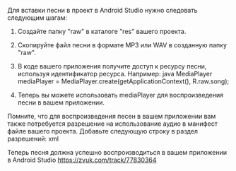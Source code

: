 Для вставки песни в проект в Android Studio нужно следовать следующим шагам:

1. Создайте папку "raw" в каталоге "res" вашего проекта.
2. Скопируйте файл песни в формате MP3 или WAV в созданную папку "raw".
3. В коде вашего приложения получите доступ к ресурсу песни, используя идентификатор ресурса. Например:
java
MediaPlayer mediaPlayer = MediaPlayer.create(getApplicationContext(), R.raw.song);

4. Теперь вы можете использовать mediaPlayer для воспроизведения песни в вашем приложении.

Помните, что для воспроизведения песен в вашем приложении вам также потребуется разрешение на использование аудио в манифест файле вашего проекта. Добавьте следующую строку в раздел разрешений:
xml
<uses-permission android:name="android.permission.INTERNET" />


Теперь песня должна успешно воспроизводиться в вашем приложении в Android Studio
https://zvuk.com/track/77830364
